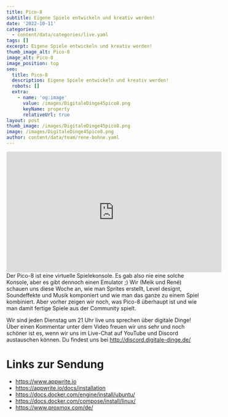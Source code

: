 ```yaml
---
title: Pico-8
subtitle: Eigene Spiele entwickeln und kreativ werden!
date: '2022-10-11'
categories:
  - content/data/categories/live.yaml
tags: []
excerpt: Eigene Spiele entwickeln und kreativ werden!
thumb_image_alt: Pico-8
image_alt: Pico-8
image_position: top
seo:
  title: Pico-8
  description: Eigene Spiele entwickeln und kreativ werden!
  robots: []
  extra:
    - name: 'og:image'
      value: /images/DigitaleDinge45pico8.png
      keyName: property
      relativeUrl: true
layout: post
thumb_image: /images/DigitaleDinge45pico8.png
image: /images/DigitaleDinge45pico8.png
author: content/data/team/rene-bohne.yaml
---
```

<iframe width="560" height="315"
src="https://www.youtube.com/embed/vo31VgD0nSg?modestbranding=1"
frameborder="0" allow="accelerometer; autoplay; encrypted-media;
gyroscope; picture-in-picture" allowfullscreen>\\\</iframe>
Der Pico-8 ist eine virtuelle Spielekonsole. Es gab also nie eine solche Konsole, aber es gibt dennoch einen Emulator ;) Wir (Meik und René) schauen uns diese Woche an, wie man Sprites erstellt, Level designt, Soundeffekte und Musik komponiert und wie man das ganze zu einem Spiel kombiniert. Aber vorher zeigen wir noch, was Pico-8 überhaupt ist und wie man damit fertige Spiele aus der Community spielt.

Wir sind jeden Dienstag um 21 Uhr live uns sprechen über digitale Dinge! Über einen Kommentar unter dem Video freuen wir uns sehr und noch schöner ist es, wenn wir uns im Live-Chat auf YouTube und Discord austauschen können. Du findest uns bei http://discord.digitale-dinge.de/

# Links zur Sendung

* https://www.appwrite.io
* https://appwrite.io/docs/installation
* https://docs.docker.com/engine/install/ubuntu/
* https://docs.docker.com/compose/install/linux/
* https://www.proxmox.com/de/



